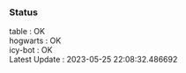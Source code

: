 ### Status


table : OK  
hogwarts : OK  
icy-bot : OK  
Latest Update : 2023-05-25 22:08:32.486692
